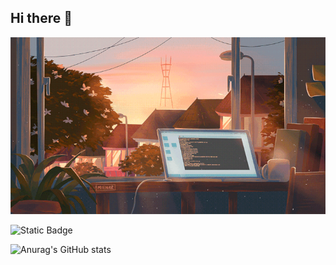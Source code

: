 ## Hi there 👋

<img src="https://github.com/DeAleon/DeAleon/blob/main/gith.gif" alt="The Unlimited" widh="600">

![Static Badge](https://img.shields.io/badge/py-python-blue?style=plastic&logo=python)

![Anurag's GitHub stats](https://github-readme-stats.vercel.app/api?username=DeAleon&show_icons=true&theme=radical)
